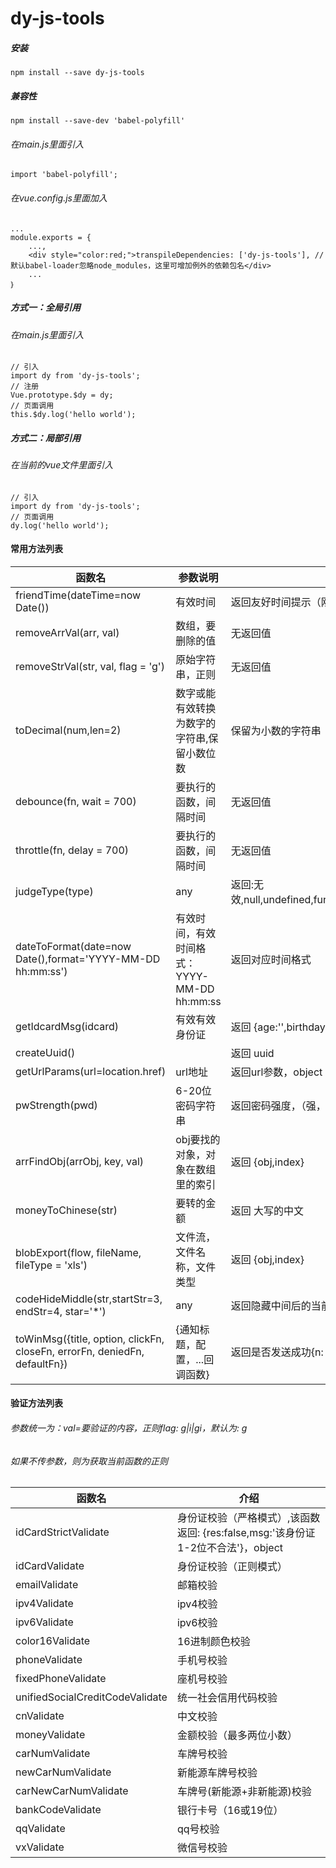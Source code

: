 # dy-js-tools

##### 安装
```
npm install --save dy-js-tools
```

##### 兼容性
```
npm install --save-dev 'babel-polyfill'
```

###### 在main.js里面引入
```
import 'babel-polyfill';
```

###### 在vue.config.js里面加入
```
...
module.exports = {
    ...,
    <div style="color:red;">transpileDependencies: ['dy-js-tools'], // 默认babel-loader忽略node_modules，这里可增加例外的依赖包名</div>
    ...
｝
```


##### 方式一：全局引用
###### 在main.js里面引入
```
// 引入
import dy from 'dy-js-tools';
// 注册
Vue.prototype.$dy = dy;
// 页面调用
this.$dy.log('hello world');
```

##### 方式二：局部引用
###### 在当前的vue文件里面引入
```
// 引入
import dy from 'dy-js-tools';
// 页面调用
dy.log('hello world');
```

#### 常用方法列表
| 函数名 | 参数说明 | 返回值说明 | 介绍 |
| ---- | ---- | ---- | ---- |
| friendTime(dateTime=now Date()) | 有效时间 | 返回友好时间提示（刚刚，1分钟前，1小时前，3个月前等） | 友好时间转换 |
| removeArrVal(arr, val) | 数组，要删除的值 | 无返回值 | 删除数组指定值 |
| removeStrVal(str, val, flag = 'g') | 原始字符串，正则 | 无返回值 | 删除字符串指定内容，可以写正则 |
| toDecimal(num,len=2) | 数字或能有效转换为数字的字符串,保留小数位数 | 保留为小数的字符串 | 精准保留小数点后len位，处理计算带来的误差，如0.1+0.2=0.30000000000000004 |
| debounce(fn, wait = 700) | 要执行的函数，间隔时间 | 无返回值 | 防抖,用户在一定时间内持续操作，用户操作完成后执行，如窗口改变，滚动条滚动 |
| throttle(fn, delay = 700) | 要执行的函数，间隔时间 | 无返回值 | 节流,用户在一定时间内持续操作，每间隔一定时间执行一次，如ajax请求 |
| judgeType(type) | any | 返回:无效,null,undefined,function,array,object,number,string,boolean | 精准判断数据类型 |
| dateToFormat(date=now Date(),format='YYYY-MM-DD hh:mm:ss') | 有效时间，有效时间格式： YYYY-MM-DD hh:mm:ss | 返回对应时间格式 | 格式化时间 |
| getIdcardMsg(idcard) | 有效有效身份证 | 返回 {age:'',birthday:'',sex:''}，object | 获取身份证信息（年龄，生日，性别） |
| createUuid() |  | 返回 uuid | 生成uuid |
| getUrlParams(url=location.href) | url地址 | 返回url参数，object | 获取url参数 |
| pwStrength(pwd) | 6-20位密码字符串 | 返回密码强度，（强，中，弱，非常弱） | 获取密码强度 |
| arrFindObj(arrObj, key, val) | obj要找的对象，对象在数组里的索引 | 返回 {obj,index} | 在数组对象里面获取某个属性值等于val的对象 |
| moneyToChinese(str) | 要转的金额 | 返回 大写的中文 | 金额转大写 |
| blobExport(flow, fileName, fileType = 'xls') | 文件流，文件名称，文件类型 | 返回 {obj,index} | 下载文件流 |
| codeHideMiddle(str,startStr=3, endStr=4, star='*') | any | 返回隐藏中间后的当前字符串：135*****008 | 字符隐藏，转* |
| toWinMsg({title, option, clickFn, closeFn, errorFn, deniedFn, defaultFn}) | {通知标题，配置，...回调函数} | 返回是否发送成功{n: null,code: -1,msg: ''} | 向windows发送通知 |

#### 验证方法列表
###### 参数统一为：val=要验证的内容，正则flag: g|i|gi，默认为: g
###### 如果不传参数，则为获取当前函数的正则

| 函数名 | 介绍 |
| ---- | ---- |
| idCardStrictValidate | 身份证校验（严格模式）,该函数返回: {res:false,msg:'该身份证1-2位不合法'}，object |
| idCardValidate | 身份证校验（正则模式） |
| emailValidate | 邮箱校验 |
| ipv4Validate | ipv4校验 |
| ipv6Validate | ipv6校验 |
| color16Validate | 16进制颜色校验 |
| phoneValidate | 手机号校验 |
| fixedPhoneValidate | 座机号校验 |
| unifiedSocialCreditCodeValidate | 统一社会信用代码校验 |
| cnValidate | 中文校验 |
| moneyValidate | 金额校验（最多两位小数） |
| carNumValidate | 车牌号校验 |
| newCarNumValidate | 新能源车牌号校验 |
| carNewCarNumValidate | 车牌号(新能源+非新能源)校验 |
| bankCodeValidate | 银行卡号（16或19位） |
| qqValidate | qq号校验 |
| vxValidate | 微信号校验 |
````````
